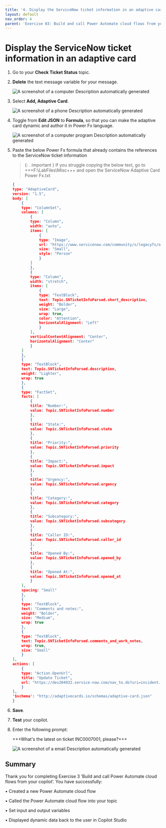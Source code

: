 ```yaml
---
title: '4. Display the ServiceNow ticket information in an adaptive card'
layout: default
nav_order: 4
parent: 'Exercise 03: Build and call Power Automate cloud flows from your Copilot '
---
```


# Display the ServiceNow ticket information in an adaptive card

1.	Go to your **Check Ticket Status** topic.

3.	**Delete** the text message variable for your message.

 	![A screenshot of a computer Description automatically generated](../../media/d23333e3396c0448ae88f87f42b7ab83.png "A screenshot of a computer Description automatically generated")

4.	Select **Add, Adaptive Card**.

 	![A screenshot of a phone Description automatically generated](../../media/ca7a0566c7f722bdeb5be1ee79dc0ef2.png "A screenshot of a phone Description automatically generated")

5.	Toggle from **Edit JSON** to **Formula**, so that you can make the adaptive card dynamic and author it in Power Fx language.

 	![A screenshot of a computer program Description automatically generated](../../media/24c643fc80402063b83f75273532471c.png "A screenshot of a computer program Description automatically generated")

6.	Paste the below Power Fx formula that already contains the references to the ServiceNow ticket information

    >{: . important }	If you struggle copying the below text, go to +++F:\LabFiles\Misc+++ and open the ServiceNow Adaptive Card Power Fx.txt

	```json
	{
	type: "AdaptiveCard",
	version: "1.5",
	body: [
		{
		type: "ColumnSet",
		columns: [
			{
			type: "Column",
			width: "auto",
			items: [
				{
				type: "Image",
				url: "https://www.servicenow.com/community/s/legacyfs/online/avatars_servicenow/1f66cb9fdb3ee3c0107d5583ca961942.jpg",
				size: "Small",
				style: "Person"
				}
			]
			},
			{
			type: "Column",
			width: "stretch",
			items: [
				{
				type: "TextBlock",
				text: Topic.SNTicketInfoParsed.short_description,
				weight: "Bolder",
				size: "Large",
				wrap: true,
				color: "Attention",
				horizontalAlignment: "Left"
				}
			],
			verticalContentAlignment: "Center",
			horizontalAlignment: "Center"
			}
		]
		},
		{
		type: "TextBlock",
		text: Topic.SNTicketInfoParsed.description,
		weight: "Lighter",
		wrap: true
		},
		{
		type: "FactSet",
		facts: [
			{
			title: "Number:",
			value: Topic.SNTicketInfoParsed.number
			},
			{
			title: "State:",
			value: Topic.SNTicketInfoParsed.state
			},
			{
			title: "Priority:",
			value: Topic.SNTicketInfoParsed.priority
			},
			{
			title: "Impact:",
			value: Topic.SNTicketInfoParsed.impact
			},
			{
			title: "Urgency:",
			value: Topic.SNTicketInfoParsed.urgency
			},
			{
			title: "Category:",
			value: Topic.SNTicketInfoParsed.category
			},
			{
			title: "Subcategory:",
			value: Topic.SNTicketInfoParsed.subcategory
			},
			{
			title: "Caller ID:",
			value: Topic.SNTicketInfoParsed.caller_id
			},
			{
			title: "Opened By:",
			value: Topic.SNTicketInfoParsed.opened_by
			},
			{
			title: "Opened At:",
			value: Topic.SNTicketInfoParsed.opened_at
			}
		],
		spacing: "Small"
		},
		{
		type: "TextBlock",
		text: "Comments and notes:",
		weight: "Bolder",
		size: "Medium",
		wrap: true
		},
		{
		type: "TextBlock",
		text: Topic.SNTicketInfoParsed.comments_and_work_notes,
		wrap: true,
		size: "Small"
		}
	],
	actions: [
		{
		type: "Action.OpenUrl",
		title: "Update Ticket",
		url: "https://dev204932.service-now.com/nav_to.do?uri=incident.do?sys_id=" & Topic.SNTicketInfoParsed.sys_id & "%26sysparm_view=ess"
		}
	],
	'$schema': "http://adaptivecards.io/schemas/adaptive-card.json"
	}

	```

1.	**Save**.


2.	**Test** your copilot.

2. Enter the following prompt:

	+++What's the latest on ticket INC0007001, please?+++

    ![A screenshot of a email Description automatically generated](../../media/82509ff758ca3928f1804ca747ca2925.png "A screenshot of a email Description automatically generated")

## Summary

Thank you for completing Exercise 3 ‘Build and call Power Automate cloud flows from your copilot’. You have successfully:

•	Created a new Power Automate cloud flow

•	Called the Power Automate cloud flow into your topic

•	Set input and output variables

•	Displayed dynamic data back to the user in Copilot Studio

